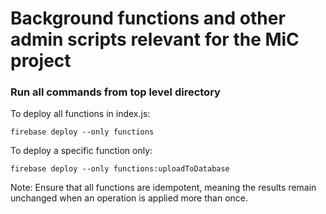 # Background functions and other admin scripts relevant for the MiC project

### Run all commands from top level directory

To deploy all functions in index.js:
```
firebase deploy --only functions
```

To deploy a specific function only:
```
firebase deploy --only functions:uploadToDatabase
```

Note: Ensure that all functions are idempotent, meaning the results remain unchanged when an operation is applied more than once.